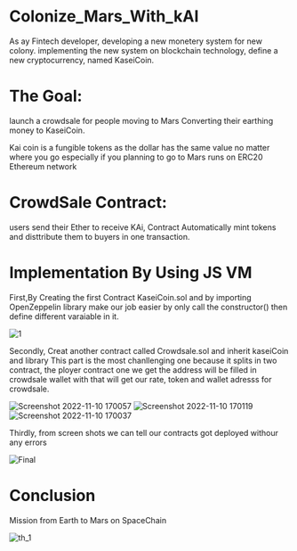 # Colonize_Mars_With_kAI

As ay Fintech developer, developing a new monetery system for new colony.
implementing the new system on blockchain technology, define a new cryptocurrency, named KaseiCoin. 

# The Goal:
launch a crowdsale for people moving to Mars
Converting their earthing money to KaseiCoin.

Kai coin is a fungible tokens as the dollar has the same value no matter where you go especially if you planning to go to Mars runs on ERC20 Ethereum network

# CrowdSale Contract:

users send their Ether to receive KAi, Contract Automatically mint tokens and disttribute them to buyers in one transaction.

# Implementation By Using JS VM
First,By Creating the first Contract KaseiCoin.sol and by importing OpenZeppelin library  make our job easier by only call the constructor()
then define different varaiable in it.

![1](https://user-images.githubusercontent.com/69637182/201227238-9b787b0d-b4fb-4b7c-9e32-29e1c45476ab.png)

Secondly, Creat another contract called Crowdsale.sol and inherit kaseiCoin and library
This part is the most chanllenging one because it splits in two contract, the ployer contract one we get the address will be filled in crowdsale wallet with that will get our rate, token and wallet adresss for crowdsale.

![Screenshot 2022-11-10 170057](https://user-images.githubusercontent.com/69637182/201228565-51c64b3f-0d5d-416c-863c-37d74c51f415.png)
![Screenshot 2022-11-10 170119](https://user-images.githubusercontent.com/69637182/201228579-de8901b6-a4f8-42eb-802f-9137558657d8.png)
![Screenshot 2022-11-10 170037](https://user-images.githubusercontent.com/69637182/201228590-6bc8fb4f-cd91-42e3-bc5f-9b67859c914a.png)

Thirdly, from screen shots we can tell our contracts got deployed withour any errors

![Final](https://user-images.githubusercontent.com/69637182/201229532-66dbadc5-0ea3-43c4-ac83-254039b1cd76.png)

# Conclusion
Mission from Earth to Mars on SpaceChain 

![th_1](https://user-images.githubusercontent.com/69637182/201230236-ef7147ff-6bde-4da2-8183-7cf62b2163ba.png)



